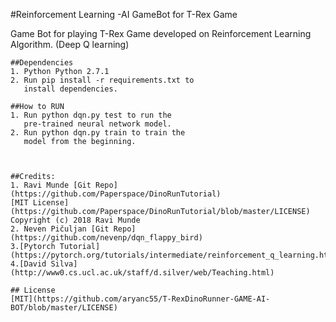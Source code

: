 #Reinforcement Learning -AI GameBot for T-Rex Game

Game Bot for playing T-Rex Game developed on Reinforcement Learning Algorithm. (Deep Q learning) 


```
##Dependencies
1. Python Python 2.7.1
2. Run pip install -r requirements.txt to 
   install dependencies.

##How to RUN
1. Run python dqn.py test to run the 
   pre-trained neural network model.
2. Run python dqn.py train to train the 
   model from the beginning.



##Credits:
1. Ravi Munde [Git Repo](https://github.com/Paperspace/DinoRunTutorial)
[MIT License](https://github.com/Paperspace/DinoRunTutorial/blob/master/LICENSE)
Copyright (c) 2018 Ravi Munde
2. Neven Pičuljan [Git Repo](https://github.com/nevenp/dqn_flappy_bird)
3.[Pytorch Tutorial](https://pytorch.org/tutorials/intermediate/reinforcement_q_learning.html)
4.[David Silva](http://www0.cs.ucl.ac.uk/staff/d.silver/web/Teaching.html)

## License
[MIT](https://github.com/aryanc55/T-RexDinoRunner-GAME-AI-BOT/blob/master/LICENSE)
